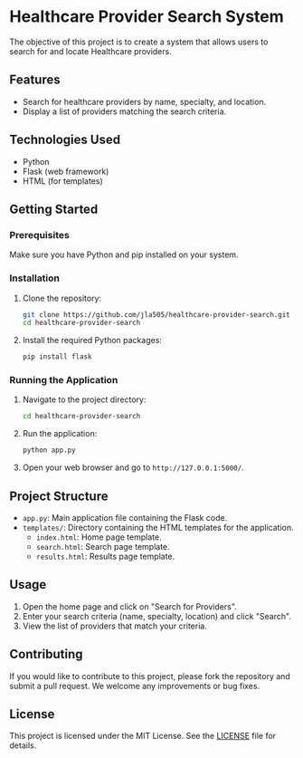 # Healthcare Provider Search System

The objective of this project is to create a system that allows users to search for and locate Healthcare providers.

## Features

- Search for healthcare providers by name, specialty, and location.
- Display a list of providers matching the search criteria.

## Technologies Used

- Python
- Flask (web framework)
- HTML (for templates)

## Getting Started

### Prerequisites

Make sure you have Python and pip installed on your system.

### Installation

1. Clone the repository:
    ```bash
    git clone https://github.com/jla505/healthcare-provider-search.git
    cd healthcare-provider-search
    ```

2. Install the required Python packages:
    ```bash
    pip install flask
    ```

### Running the Application

1. Navigate to the project directory:
    ```bash
    cd healthcare-provider-search
    ```

2. Run the application:
    ```bash
    python app.py
    ```

3. Open your web browser and go to `http://127.0.0.1:5000/`.

## Project Structure


- `app.py`: Main application file containing the Flask code.
- `templates/`: Directory containing the HTML templates for the application.
  - `index.html`: Home page template.
  - `search.html`: Search page template.
  - `results.html`: Results page template.

## Usage

1. Open the home page and click on "Search for Providers".
2. Enter your search criteria (name, specialty, location) and click "Search".
3. View the list of providers that match your criteria.

## Contributing

If you would like to contribute to this project, please fork the repository and submit a pull request. We welcome any improvements or bug fixes.

## License

This project is licensed under the MIT License. See the [LICENSE](LICENSE) file for details.

